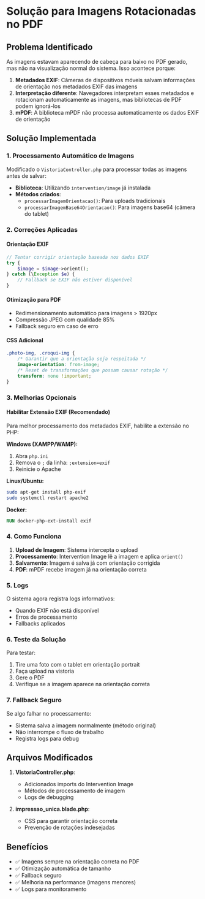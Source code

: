 # Solução para Imagens Rotacionadas no PDF

## Problema Identificado

As imagens estavam aparecendo de cabeça para baixo no PDF gerado, mas não na visualização normal do sistema. Isso acontece porque:

1. **Metadados EXIF**: Câmeras de dispositivos móveis salvam informações de orientação nos metadados EXIF das imagens
2. **Interpretação diferente**: Navegadores interpretam esses metadados e rotacionam automaticamente as imagens, mas bibliotecas de PDF podem ignorá-los
3. **mPDF**: A biblioteca mPDF não processa automaticamente os dados EXIF de orientação

## Solução Implementada

### 1. Processamento Automático de Imagens

Modificado o `VistoriaController.php` para processar todas as imagens antes de salvar:

- **Biblioteca**: Utilizando `intervention/image` já instalada
- **Métodos criados**:
  - `processarImagemOrientacao()`: Para uploads tradicionais
  - `processarImagemBase64Orientacao()`: Para imagens base64 (câmera do tablet)

### 2. Correções Aplicadas

#### Orientação EXIF
```php
// Tentar corrigir orientação baseada nos dados EXIF
try {
    $image = $image->orient();
} catch (\Exception $e) {
    // Fallback se EXIF não estiver disponível
}
```

#### Otimização para PDF
- Redimensionamento automático para imagens > 1920px
- Compressão JPEG com qualidade 85%
- Fallback seguro em caso de erro

#### CSS Adicional
```css
.photo-img, .croqui-img {
    /* Garantir que a orientação seja respeitada */
    image-orientation: from-image;
    /* Reset de transformações que possam causar rotação */
    transform: none !important;
}
```

### 3. Melhorias Opcionais

#### Habilitar Extensão EXIF (Recomendado)

Para melhor processamento dos metadados EXIF, habilite a extensão no PHP:

**Windows (XAMPP/WAMP):**
1. Abra `php.ini`
2. Remova o `;` da linha: `;extension=exif`
3. Reinicie o Apache

**Linux/Ubuntu:**
```bash
sudo apt-get install php-exif
sudo systemctl restart apache2
```

**Docker:**
```dockerfile
RUN docker-php-ext-install exif
```

### 4. Como Funciona

1. **Upload de Imagem**: Sistema intercepta o upload
2. **Processamento**: Intervention Image lê a imagem e aplica `orient()`
3. **Salvamento**: Imagem é salva já com orientação corrigida
4. **PDF**: mPDF recebe imagem já na orientação correta

### 5. Logs

O sistema agora registra logs informativos:
- Quando EXIF não está disponível
- Erros de processamento
- Fallbacks aplicados

### 6. Teste da Solução

Para testar:
1. Tire uma foto com o tablet em orientação portrait
2. Faça upload na vistoria
3. Gere o PDF
4. Verifique se a imagem aparece na orientação correta

### 7. Fallback Seguro

Se algo falhar no processamento:
- Sistema salva a imagem normalmente (método original)
- Não interrompe o fluxo de trabalho
- Registra logs para debug

## Arquivos Modificados

1. **VistoriaController.php**:
   - Adicionados imports do Intervention Image
   - Métodos de processamento de imagem
   - Logs de debugging

2. **impressao_unica.blade.php**:
   - CSS para garantir orientação correta
   - Prevenção de rotações indesejadas

## Benefícios

- ✅ Imagens sempre na orientação correta no PDF
- ✅ Otimização automática de tamanho
- ✅ Fallback seguro
- ✅ Melhoria na performance (imagens menores)
- ✅ Logs para monitoramento
